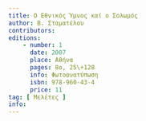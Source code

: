 ```yaml
---
title: Ο Εθνικός Ύμνος καί ο Σολωμός
author: Β. Σταματέλου
contributors: 
editions: 
    - number: 1
      date: 2007
      place: Αθήνα
      pages: 8ο, 25\+128
      info: Φωτοανατύπωση
      isbn: 978-960-43-4
      price: 11
tag: [ Μελέτες ]
info: 
---
```

